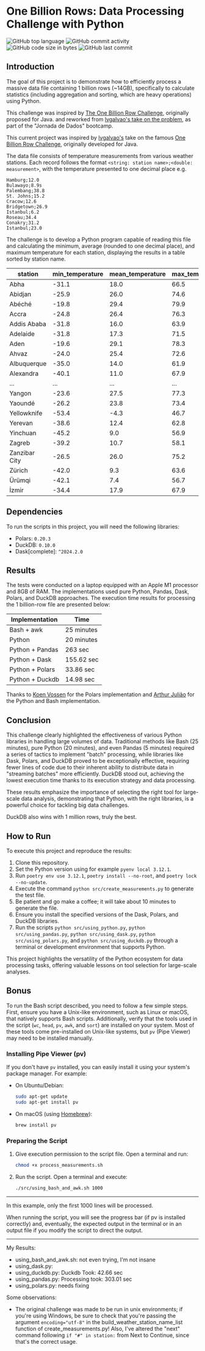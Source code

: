 # One Billion Rows: Data Processing Challenge with Python

![GitHub top language](https://img.shields.io/github/languages/top/hbatistuzzo/1-billion-rows-challenge)
![GitHub commit activity](https://img.shields.io/github/commit-activity/m/hbatistuzzo/1-billion-rows-challenge)
![GitHub code size in bytes](https://img.shields.io/github/languages/code-size/hbatistuzzo/1-billion-rows-challenge)
![GitHub last commit](https://img.shields.io/github/last-commit/hbatistuzzo/1-billion-rows-challenge)

## Introduction

The goal of this project is to demonstrate how to efficiently process a massive data file containing 1 billion rows (~14GB), specifically to calculate statistics (including aggregation and sorting, which are heavy operations) using Python.

This challenge was inspired by [The One Billion Row Challenge](https://github.com/gunnarmorling/1brc), originally proposed for Java. and reworked from [lvgalvao's take on the problem](https://github.com/lvgalvao/One-Billion-Row-Challenge-Python), as part of the "Jornada de Dados" bootcamp.

This current project was inspired by [lvgalvao's](https://github.com/lvgalvao/One-Billion-Row-Challenge-Python) take on the famous [One Billion Row Challenge](https://github.com/gunnarmorling/1brc), originally developed for Java.

The data file consists of temperature measurements from various weather stations. Each record follows the format `<string: station name>;<double: measurement>`, with the temperature presented to one decimal place e.g.

```
Hamburg;12.0
Bulawayo;8.9s
Palembang;38.8
St. Johns;15.2
Cracow;12.6
Bridgetown;26.9
Istanbul;6.2
Roseau;34.4
Conakry;31.2
Istanbul;23.0
```


The challenge is to develop a Python program capable of reading this file and calculating the minimum, average (rounded to one decimal place), and maximum temperature for each station, displaying the results in a table sorted by station name.

| station      | min_temperature | mean_temperature | max_temperature |
|--------------|-----------------|------------------|-----------------|
| Abha         | -31.1           | 18.0             | 66.5            |
| Abidjan      | -25.9           | 26.0             | 74.6            |
| Abéché       | -19.8           | 29.4             | 79.9            |
| Accra        | -24.8           | 26.4             | 76.3            |
| Addis Ababa  | -31.8           | 16.0             | 63.9            |
| Adelaide     | -31.8           | 17.3             | 71.5            |
| Aden         | -19.6           | 29.1             | 78.3            |
| Ahvaz        | -24.0           | 25.4             | 72.6            |
| Albuquerque  | -35.0           | 14.0             | 61.9            |
| Alexandra    | -40.1           | 11.0             | 67.9            |
| ...          | ...             | ...              | ...             |
| Yangon       | -23.6           | 27.5             | 77.3            |
| Yaoundé      | -26.2           | 23.8             | 73.4            |
| Yellowknife  | -53.4           | -4.3             | 46.7            |
| Yerevan      | -38.6           | 12.4             | 62.8            |
| Yinchuan     | -45.2           | 9.0              | 56.9            |
| Zagreb       | -39.2           | 10.7             | 58.1            |
| Zanzibar City| -26.5           | 26.0             | 75.2            |
| Zürich       | -42.0           | 9.3              | 63.6            |
| Ürümqi       | -42.1           | 7.4              | 56.7            |
| İzmir        | -34.4           | 17.9             | 67.9            |

## Dependencies

To run the scripts in this project, you will need the following libraries:

- Polars: `0.20.3`
- DuckDB: `0.10.0`
- Dask[complete]: `^2024.2.0`

## Results

The tests were conducted on a laptop equipped with an Apple M1 processor and 8GB of RAM. The implementations used pure Python, Pandas, Dask, Polars, and DuckDB approaches. The execution time results for processing the 1 billion-row file are presented below:

| Implementation | Time |
| --- | --- |
| Bash + awk | 25 minutes |
| Python | 20 minutes |
| Python + Pandas | 263 sec |
| Python + Dask | 155.62 sec  |
| Python + Polars | 33.86 sec |
| Python + Duckdb | 14.98 sec |

Thanks to [Koen Vossen](https://github.com/koenvo) for the Polars implementation and [Arthur Julião](https://github.com/ArthurJ) for the Python and Bash implementation.

## Conclusion

This challenge clearly highlighted the effectiveness of various Python libraries in handling large volumes of data. Traditional methods like Bash (25 minutes), pure Python (20 minutes), and even Pandas (5 minutes) required a series of tactics to implement "batch" processing, while libraries like Dask, Polars, and DuckDB proved to be exceptionally effective, requiring fewer lines of code due to their inherent ability to distribute data in "streaming batches" more efficiently. DuckDB stood out, achieving the lowest execution time thanks to its execution strategy and data processing.

These results emphasize the importance of selecting the right tool for large-scale data analysis, demonstrating that Python, with the right libraries, is a powerful choice for tackling big data challenges.

DuckDB also wins with 1 million rows, truly the best.

## How to Run

To execute this project and reproduce the results:

1. Clone this repository.
2. Set the Python version using for example `pyenv local 3.12.1`.
3. Run `poetry env use 3.12.1`, `poetry install --no-root`, and `poetry lock --no-update`.
4. Execute the command `python src/create_measurements.py` to generate the test file.
5. Be patient and go make a coffee; it will take about 10 minutes to generate the file.
6. Ensure you install the specified versions of the Dask, Polars, and DuckDB libraries.
7. Run the scripts `python src/using_python.py`, `python src/using_pandas.py`, `python src/using_dask.py`, `python src/using_polars.py`, and `python src/using_duckdb.py` through a terminal or development environment that supports Python.

This project highlights the versatility of the Python ecosystem for data processing tasks, offering valuable lessons on tool selection for large-scale analyses.

## Bonus

To run the Bash script described, you need to follow a few simple steps. First, ensure you have a Unix-like environment, such as Linux or macOS, that natively supports Bash scripts. Additionally, verify that the tools used in the script (`wc`, `head`, `pv`, `awk`, and `sort`) are installed on your system. Most of these tools come pre-installed on Unix-like systems, but `pv` (Pipe Viewer) may need to be installed manually.

### Installing Pipe Viewer (pv)

If you don't have `pv` installed, you can easily install it using your system's package manager. For example:

- On Ubuntu/Debian:
    
    ```bash
    sudo apt-get update
    sudo apt-get install pv
    ```
    
- On macOS (using [Homebrew](https://brew.sh/)):
    
    ```bash
    brew install pv
    ```
    
### Preparing the Script

1. Give execution permission to the script file. Open a terminal and run:
    
    ```bash
    chmod +x process_measurements.sh
    ```

2. Run the script. Open a terminal and execute:
   
   ```bash
   ./src/using_bash_and_awk.sh 1000

---

In this example, only the first 1000 lines will be processed.

When running the script, you will see the progress bar (if pv is installed correctly) and, eventually, the expected output in the terminal or in an output file if you modify the script to direct the output.

---

My Results:
- using_bash_and_awk.sh: not even trying, I'm not insane
- using_dask.py:
- using_duckdb.py: Duckdb Took: 42.66 sec
- using_pandas.py: Processing took: 303.01 sec
- using_polars.py: needs fixing


Some observations:
- The original challenge was made to be run in unix environments; if you're using Windows, be sure to check that you're passing the argument `encoding="utf-8"` in the build_weather_station_name_list function of create_measurements.py! Also, I've altered the "next" command following `if "#" in station:` from Next to Continue, since that's the correct usage.